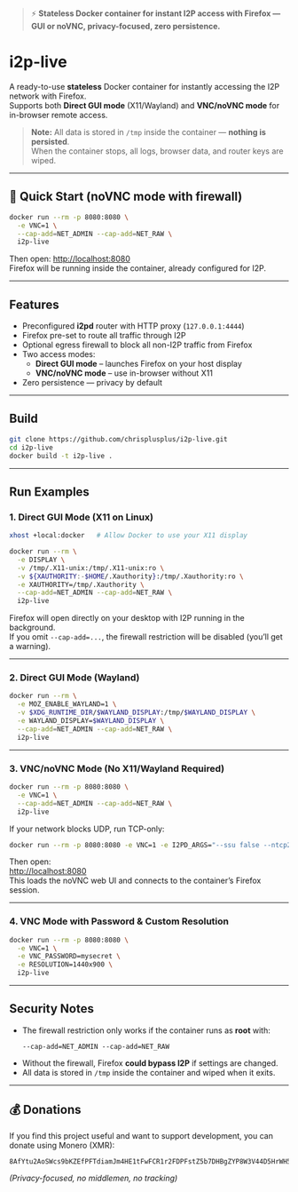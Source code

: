 > ⚡ **Stateless Docker container for instant I2P access with Firefox — GUI or noVNC, privacy-focused, zero persistence.**

# i2p-live

A ready-to-use **stateless** Docker container for instantly accessing the I2P network with Firefox.  
Supports both **Direct GUI mode** (X11/Wayland) and **VNC/noVNC mode** for in-browser remote access.

> **Note:** All data is stored in `/tmp` inside the container — **nothing is persisted**.  
> When the container stops, all logs, browser data, and router keys are wiped.

---

## 🚀 Quick Start (noVNC mode with firewall)

```bash
docker run --rm -p 8080:8080 \
  -e VNC=1 \
  --cap-add=NET_ADMIN --cap-add=NET_RAW \
  i2p-live
```

Then open: [http://localhost:8080](http://localhost:8080)  
Firefox will be running inside the container, already configured for I2P.

---

## Features

- Preconfigured **i2pd** router with HTTP proxy (`127.0.0.1:4444`)
- Firefox pre-set to route all traffic through I2P
- Optional egress firewall to block all non-I2P traffic from Firefox
- Two access modes:
  - **Direct GUI mode** – launches Firefox on your host display
  - **VNC/noVNC mode** – use in-browser without X11
- Zero persistence — privacy by default

---

## Build

```bash
git clone https://github.com/chrisplusplus/i2p-live.git
cd i2p-live
docker build -t i2p-live .
```

---

## Run Examples

### 1. Direct GUI Mode (X11 on Linux)

```bash
xhost +local:docker   # Allow Docker to use your X11 display

docker run --rm \
  -e DISPLAY \
  -v /tmp/.X11-unix:/tmp/.X11-unix:ro \
  -v ${XAUTHORITY:-$HOME/.Xauthority}:/tmp/.Xauthority:ro \
  -e XAUTHORITY=/tmp/.Xauthority \
  --cap-add=NET_ADMIN --cap-add=NET_RAW \
  i2p-live
```

Firefox will open directly on your desktop with I2P running in the background.  
If you omit `--cap-add=...`, the firewall restriction will be disabled (you’ll get a warning).

---

### 2. Direct GUI Mode (Wayland)

```bash
docker run --rm \
  -e MOZ_ENABLE_WAYLAND=1 \
  -v $XDG_RUNTIME_DIR/$WAYLAND_DISPLAY:/tmp/$WAYLAND_DISPLAY \
  -e WAYLAND_DISPLAY=$WAYLAND_DISPLAY \
  --cap-add=NET_ADMIN --cap-add=NET_RAW \
  i2p-live
```

---

### 3. VNC/noVNC Mode (No X11/Wayland Required)

```bash
docker run --rm -p 8080:8080 \
  -e VNC=1 \
  --cap-add=NET_ADMIN --cap-add=NET_RAW \
  i2p-live
```
If your network blocks UDP, run TCP-only:
```bash
docker run --rm -p 8080:8080 -e VNC=1 -e I2PD_ARGS="--ssu false --ntcp2 true" i2p-live
```


Then open:  
[http://localhost:8080](http://localhost:8080)  
This loads the noVNC web UI and connects to the container’s Firefox session.

---

### 4. VNC Mode with Password & Custom Resolution

```bash
docker run --rm -p 8080:8080 \
  -e VNC=1 \
  -e VNC_PASSWORD=mysecret \
  -e RESOLUTION=1440x900 \
  i2p-live
```

---

## Security Notes

- The firewall restriction only works if the container runs as **root** with:
  ```
  --cap-add=NET_ADMIN --cap-add=NET_RAW
  ```
- Without the firewall, Firefox **could bypass I2P** if settings are changed.
- All data is stored in `/tmp` inside the container and wiped when it exits.

---

## 💰 Donations

If you find this project useful and want to support development, you can donate using Monero (XMR):

```
8AfYtu2AoSWcs9bKZEfPFTdiamJm4HE1tFwFCR1r2FDPFstZ5b7DHBgZYP8W3V44D5HrWH54nCvM1dLcKVC75XMWHhaTxmf
```
*(Privacy-focused, no middlemen, no tracking)*

